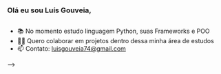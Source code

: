 ### Olá eu sou Luís Gouveia,

##

- 📚 No momento estudo linguagem Python, suas Frameworks e POO
- 🤝🏿 Quero colaborar em projetos dentro dessa minha área de estudos
- 📫 Contato: luisgouveia74@gmail.com

-->

